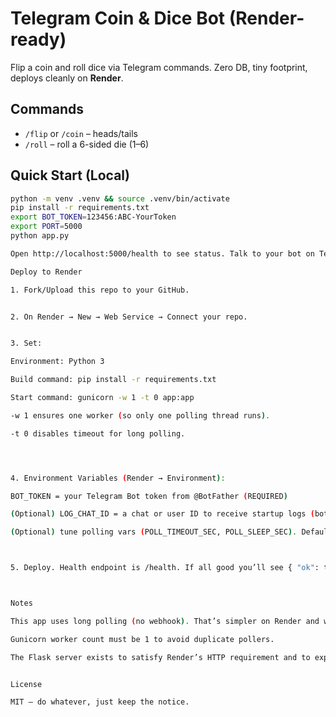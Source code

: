 # Telegram Coin & Dice Bot (Render-ready)

Flip a coin and roll dice via Telegram commands. Zero DB, tiny footprint, deploys cleanly on **Render**.

## Commands
- `/flip` or `/coin` – heads/tails
- `/roll` – roll a 6-sided die (1–6)

## Quick Start (Local)
```bash
python -m venv .venv && source .venv/bin/activate
pip install -r requirements.txt
export BOT_TOKEN=123456:ABC-YourToken
export PORT=5000
python app.py

Open http://localhost:5000/health to see status. Talk to your bot on Telegram.

Deploy to Render

1. Fork/Upload this repo to your GitHub.


2. On Render → New → Web Service → Connect your repo.


3. Set:

Environment: Python 3

Build command: pip install -r requirements.txt

Start command: gunicorn -w 1 -t 0 app:app

-w 1 ensures one worker (so only one polling thread runs).

-t 0 disables timeout for long polling.




4. Environment Variables (Render → Environment):

BOT_TOKEN = your Telegram Bot token from @BotFather (REQUIRED)

(Optional) LOG_CHAT_ID = a chat or user ID to receive startup logs (bot must have chatted there once). Not required.

(Optional) tune polling vars (POLL_TIMEOUT_SEC, POLL_SLEEP_SEC). Defaults are fine.



5. Deploy. Health endpoint is /health. If all good you’ll see { "ok": true, ... }.



Notes

This app uses long polling (no webhook). That’s simpler on Render and works fine on free/Starter tiers.

Gunicorn worker count must be 1 to avoid duplicate pollers.

The Flask server exists to satisfy Render’s HTTP requirement and to expose health endpoints.


License

MIT – do whatever, just keep the notice.
